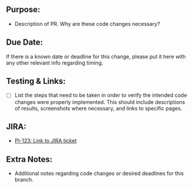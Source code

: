 ## Purpose:
- Description of PR. Why are these code changes necessary?

## Due Date:
If there is a known date or deadline for this change, please put it here with any other relevant info regarding timing.

## Testing & Links:
- [ ] List the steps that need to be taken in order to verify the intended code changes were properly implemented. This should include descriptions of results, screenshots where necessary, and links to specific pages.

## JIRA:
- [PI-123: Link to JIRA ticket](https://jira.accruent.com/browse/MW-252)

## Extra Notes:
- Additional notes regarding code changes or desired deadlines for this branch.

